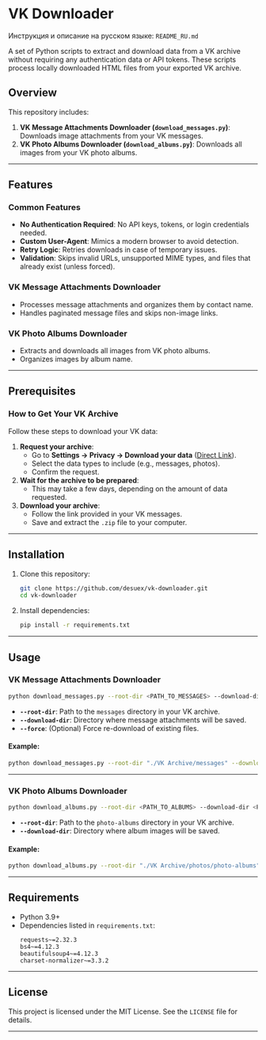 # VK Downloader
Инструкция и описание на русском языке: `README_RU.md`

A set of Python scripts to extract and download data from a VK archive without requiring any authentication data or API tokens. These scripts process locally downloaded HTML files from your exported VK archive.

## Overview

This repository includes:

1. **VK Message Attachments Downloader (`download_messages.py`)**: Downloads image attachments from your VK messages.
2. **VK Photo Albums Downloader (`download_albums.py`)**: Downloads all images from your VK photo albums.

---

## Features

### Common Features
- **No Authentication Required**: No API keys, tokens, or login credentials needed.
- **Custom User-Agent**: Mimics a modern browser to avoid detection.
- **Retry Logic**: Retries downloads in case of temporary issues.
- **Validation**: Skips invalid URLs, unsupported MIME types, and files that already exist (unless forced).

### VK Message Attachments Downloader
- Processes message attachments and organizes them by contact name.
- Handles paginated message files and skips non-image links.

### VK Photo Albums Downloader
- Extracts and downloads all images from VK photo albums.
- Organizes images by album name.

---

## Prerequisites

### How to Get Your VK Archive
Follow these steps to download your VK data:
1. **Request your archive**:
   - Go to **Settings → Privacy → Download your data** ([Direct Link](https://vk.com/data_protection?section=rules&scroll_to_archive=1)).
   - Select the data types to include (e.g., messages, photos).
   - Confirm the request.
2. **Wait for the archive to be prepared**:
   - This may take a few days, depending on the amount of data requested.
3. **Download your archive**:
   - Follow the link provided in your VK messages.
   - Save and extract the `.zip` file to your computer.

---

## Installation

1. Clone this repository:
   ```bash
   git clone https://github.com/desuex/vk-downloader.git
   cd vk-downloader
   ```

2. Install dependencies:
   ```bash
   pip install -r requirements.txt
   ```

---

## Usage

### VK Message Attachments Downloader

```bash
python download_messages.py --root-dir <PATH_TO_MESSAGES> --download-dir <PATH_TO_OUTPUT> [--force]
```

- **`--root-dir`**: Path to the `messages` directory in your VK archive.
- **`--download-dir`**: Directory where message attachments will be saved.
- **`--force`**: (Optional) Force re-download of existing files.

#### Example:
```bash
python download_messages.py --root-dir "./VK Archive/messages" --download-dir "./downloads/messages"
```

---

### VK Photo Albums Downloader

```bash
python download_albums.py --root-dir <PATH_TO_ALBUMS> --download-dir <PATH_TO_OUTPUT>
```

- **`--root-dir`**: Path to the `photo-albums` directory in your VK archive.
- **`--download-dir`**: Directory where album images will be saved.

#### Example:
```bash
python download_albums.py --root-dir "./VK Archive/photos/photo-albums" --download-dir "./downloads/albums"
```

---

## Requirements

- Python 3.9+
- Dependencies listed in `requirements.txt`:
  ```plaintext
  requests~=2.32.3
  bs4~=4.12.3
  beautifulsoup4~=4.12.3
  charset-normalizer~=3.3.2
  ```


---

## License

This project is licensed under the MIT License. See the `LICENSE` file for details.

---